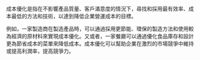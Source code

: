 成本優化是指在不影響產品質量、客戶滿意度的情況下，尋找和採用最有效率、成本最低的方法和技術，以達到降低企業營運成本的目標。

例如，一家製造商在製造產品時，可以通過採用更節能、環保的製造方法和使用較為經濟的原材料來實現成本優化。又或者，一家餐廳可以通過優化食品庫存和設計更為節省成本的菜單來降低成本。成本優化可以幫助企業在激烈的市場競爭中維持或提高利潤率，提高競爭力。